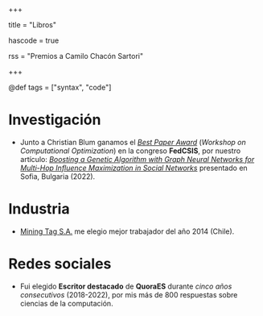 +++

title = "Libros"

hascode = true

rss = "Premios a Camilo Chacón Sartori"

+++

@def tags = ["syntax", "code"]

# Investigación

* Junto a Christian Blum ganamos el *[Best Paper Award](https://www.iiia.csic.es/en-us/news-events/page/?news_id=305)* (*Workshop on Computational Optimization*) en la congreso **FedCSIS**, por nuestro artículo: *[Boosting a Genetic Algorithm with Graph Neural Networks for Multi-Hop Influence Maximization in Social Networks](https://www.researchgate.net/publication/364080120_Boosting_a_Genetic_Algorithm_with_Graph_Neural_Networks_for_Multi-Hop_Influence_Maximization_in_Social_Networks)* presentado en Sofia, Bulgaria (2022).

# Industria

* [Mining Tag S.A.](https://www.miningtag.com/en) me elegio mejor trabajador del año 2014 (Chile).

# Redes sociales

* Fui elegido **Escritor destacado** de **QuoraES** durante *cinco años consecutivos* (2018-2022), por mis más de 800 respuestas sobre ciencias de la computación.
